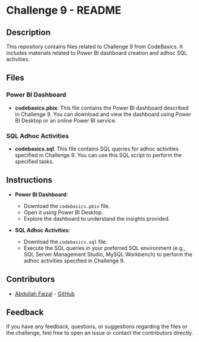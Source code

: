 # Challenge 9 - README

## Description
This repository contains files related to Challenge 9 from CodeBasics. It includes materials related to Power BI dashboard creation and adhoc SQL activities.

## Files

### Power BI Dashboard
- **codebasics.pbix**: This file contains the Power BI dashboard described in Challenge 9. You can download and view the dashboard using Power BI Desktop or an online Power BI service.

### SQL Adhoc Activities
- **codebasics.sql**: This file contains SQL queries for adhoc activities specified in Challenge 9. You can use this SQL script to perform the specified tasks.

## Instructions
- **Power BI Dashboard**: 
  - Download the `codebasics.pbix` file.
  - Open it using Power BI Desktop.
  - Explore the dashboard to understand the insights provided.

- **SQL Adhoc Activities**:
  - Download the `codebasics.sql` file.
  - Execute the SQL queries in your preferred SQL environment (e.g., SQL Server Management Studio, MySQL Workbench) to perform the adhoc activities specified in Challenge 9.

## Contributors
- [Abdullah Faizal](https://www.linkedin.com/in/abdullah-faizal-9160a546/) - [GitHub](https://github.com/faizalforeveryx/CodeBasicsChallenge9)

## Feedback
If you have any feedback, questions, or suggestions regarding the files or the challenge, feel free to open an issue or contact the contributors directly.

